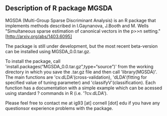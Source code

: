 ## Description of R package MGSDA

MGSDA (Multi-Group Sparse Discriminant Analysis) is an R package that implements methods described in I.Gaynanova, J.Booth and M. Wells "Simultaneous sparse estimation of canonical vectors in the p>>n setting."[http://arxiv.org/abs/1403.6095] 

The package is still under development, but the most recent beta-version can be installed using MGSDA_0.0.tar.gz.

To install the package, call 'install.packages(“MGSDA_0.0.tar.gz”,type=“source”)' from the working directory in which you save the .tar.gz file and then call 'library(MGSDA)'. The main functions are 'cv.dLDA'(cross-validation), 'dLDA'(fitting for specified value of tuning parameter) and 'classifyV'(classification). Each function has a documentation  with a simple example which can be acessed using standard ? commands in R (i.e. '?cv.dLDA').

Please feel free to contact me at ig93 [at] cornell [dot] edu if you have any questionsor experience problems with the package.